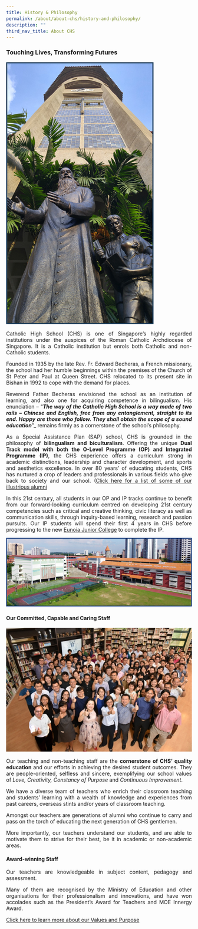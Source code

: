 ```yaml
---
title: History & Philosophy
permalink: /about/about-chs/history-and-philosophy/
description: ""
third_nav_title: About CHS
---
```

### Touching Lives, Transforming Futures
<style>
p {text-align: justify;}
</style>
<img src="/images/about1.png">

Catholic High School (CHS) is one of Singapore’s highly regarded institutions under the auspices of the Roman Catholic Archdiocese of Singapore. It is a Catholic institution but enrols both Catholic and non-Catholic students.

Founded in 1935 by the late Rev. Fr. Edward Becheras, a French missionary, the school had her humble beginnings within the premises of the Church of St Peter and Paul at Queen Street. CHS relocated to its present site in Bishan in 1992 to cope with the demand for places.

Reverend Father Becheras envisioned the school as an institution of learning, and also one for acquiring competence in bilingualism. His enunciation &ndash; &ldquo;<em><strong>The way of the Catholic High School is a way made of two rails &ndash; Chinese and English, free from any entanglement, straight to its end. Happy are those who follow. They shall obtain the scope of a sound education</strong></em>&rdquo;_&nbsp;remains firmly as a cornerstone of the school&rsquo;s philosophy.

As a Special Assistance Plan (SAP) school, CHS is grounded in the philosophy of **bilingualism and biculturalism**. Offering the unique **Dual Track model with both the O-Level Programme (OP) and Integrated Programme (IP)**, the CHS experience offers a curriculum strong in academic distinctions, leadership and character development, and sports and aesthetics excellence. In over 80 years’ of educating students, CHS has nurtured a crop of leaders and professionals in various fields who give back to society and our school. ([Click here for a list of some of our illustrious alumni](https://staging.d26k7rl81eo6rb.amplifyapp.com/about/about-chs/tradition-of-excellence/)

In this 21st century, all students in our OP and IP tracks continue to benefit from our forward-looking curriculum centred on developing 21st century competencies such as critical and creative thinking, civic literacy as well as communication skills, through inquiry-based learning, research and passion pursuits. Our IP students will spend their first 4 years in CHS before progressing to the new [Eunoia Junior College](https://staging.d26k7rl81eo6rb.amplifyapp.com/dual-track-curriculum/Integrated-Programme/about-eunoia-jc/) to complete the IP.

<img src="/images/about2.png">

#### Our Committed, Capable and Caring Staff

<img src="/images/about3.png">

Our teaching and non-teaching staff are the **cornerstone of CHS’ quality education** and our efforts in achieving the desired student outcomes. They are people-oriented, selfless and sincere, exemplifying our school values of _Love, Creativity, Constancy of Purpose_ and _Continuous Improvement_.

We have a diverse team of teachers who enrich their classroom teaching and students’ learning with a wealth of knowledge and experiences from past careers, overseas stints and/or years of classroom teaching.

Amongst our teachers are generations of alumni who continue to carry and pass on the torch of educating the next generation of CHS gentlemen.

More importantly, our teachers understand our students, and are able to motivate them to strive for their best, be it in academic or non-academic areas.

#### Award-winning Staff

Our teachers are knowledgeable in subject content, pedagogy and assessment.

Many of them are recognised by the Ministry of Education and other organisations for their professionalism and innovations, and have won accolades such as the President’s Award for Teachers and MOE Innergy Award.

[Click here to learn more about our Values and Purpose](https://staging.d26k7rl81eo6rb.amplifyapp.com/about/about-chs/values-and-purpose/)